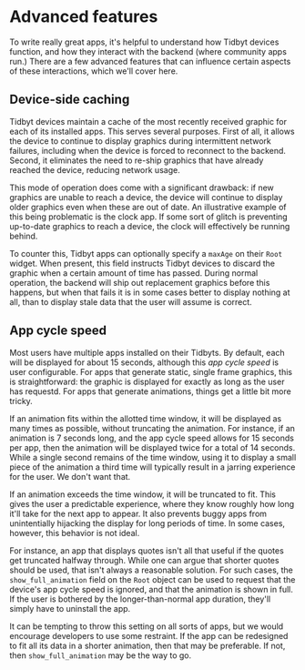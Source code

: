 # Advanced features

To write really great apps, it's helpful to understand how Tidbyt
devices function, and how they interact with the backend (where
community apps run.) There are a few advanced features that can
influence certain aspects of these interactions, which we'll cover
here.

## Device-side caching

Tidbyt devices maintain a cache of the most recently received graphic
for each of its installed apps. This serves several purposes. First of
all, it allows the device to continue to display graphics during
intermittent network failures, including when the device is forced to
reconnect to the backend. Second, it eliminates the need to re-ship
graphics that have already reached the device, reducing network
usage.

This mode of operation does come with a significant drawback: if new
graphics are unable to reach a device, the device will continue to
display older graphics even when these are out of date. An
illustrative example of this being problematic is the clock app. If
some sort of glitch is preventing up-to-date graphics to reach a
device, the clock will effectively be running behind.

To counter this, Tidbyt apps can optionally specify a `maxAge` on
their `Root` widget. When present, this field instructs Tidbyt devices
to discard the graphic when a certain amount of time has
passed. During normal operation, the backend will ship out replacement
graphics before this happens, but when that fails it is in some cases
better to display nothing at all, than to display stale data that the
user will assume is correct.

## App cycle speed

Most users have multiple apps installed on their Tidbyts. By default,
each will be displayed for about 15 seconds, although this _app cycle
speed_ is user configurable. For apps that generate static, single
frame graphics, this is straightforward: the graphic is displayed for
exactly as long as the user has requestd. For apps that generate
animations, things get a little bit more tricky.

If an animation fits within the allotted time window, it will be
displayed as many times as possible, without truncating the
animation. For instance, if an animation is 7 seconds long, and the
app cycle speed allows for 15 seconds per app, then the animation will
be displayed twice for a total of 14 seconds. While a single second
remains of the time window, using it to display a small piece of the
animation a third time will typically result in a jarring experience
for the user. We don't want that.

If an animation exceeds the time window, it will be truncated to
fit. This gives the user a predictable experience, where they know
roughly how long it'll take for the next app to appear. It also
prevents buggy apps from unintentially hijacking the display for long
periods of time. In some cases, however, this behavior is not ideal.

For instance, an app that displays quotes isn't all that useful if the
quotes get truncated halfway through. While one can argue that shorter
quotes should be used, that isn't always a reasonable solution. For
such cases, the `show_full_animation` field on the `Root` object can
be used to request that the device's app cycle speed is ignored, and
that the animation is shown in full. If the user is bothered by the
longer-than-normal app duration, they'll simply have to uninstall the
app.

It can be tempting to throw this setting on all sorts of apps, but we
would encourage developers to use some restraint. If the app can be
redesigned to fit all its data in a shorter animation, then that may
be preferable. If not, then `show_full_animation` may be the way to
go.
